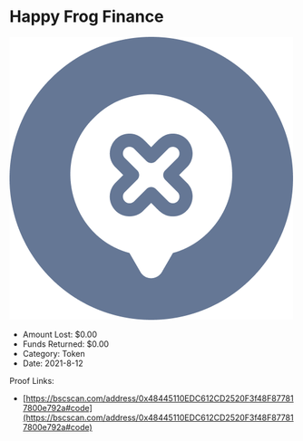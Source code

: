 # Happy Frog Finance
![Happy Frog Finance](/rektimages/Happy-Frog-Finance.png)
- Amount Lost: $0.00
- Funds Returned: $0.00
- Category: Token
- Date: 2021-8-12



Proof Links:
- [https://bscscan.com/address/0x48445110EDC612CD2520F3f48F877817800e792a#code](https://bscscan.com/address/0x48445110EDC612CD2520F3f48F877817800e792a#code)


